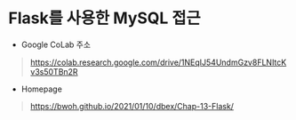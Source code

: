 # Flask를 사용한 MySQL 접근

* Google CoLab 주소
> https://colab.research.google.com/drive/1NEqIJ54UndmGzv8FLNItcKv3s50TBn2R

* Homepage
> https://bwoh.github.io/2021/01/10/dbex/Chap-13-Flask/